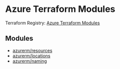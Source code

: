 # Azure Terraform Modules

Terraform Registry: [Azure Terraform Modules](https://registry.terraform.io/namespaces/azurerm)

## Modules 

- [azurerm/resources](https://github.com/azurerm/terraform-azure-resources)
- [azurerm/locations](https://github.com/azurerm/terraform-azure-locations)
- [azurerm/naming](https://github.com/azurerm/terraform-azure-naming)
